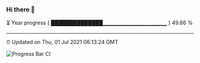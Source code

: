 ### Hi there 👋

⏳ Year progress { ██████████████▁▁▁▁▁▁▁▁▁▁▁▁▁▁▁▁ } 49.66 %

---

⏰ Updated on Thu, 01 Jul 2021 06:13:24 GMT

![Progress Bar CI](https://github.com/liununu/liununu/workflows/Progress%20Bar%20CI/badge.svg)
